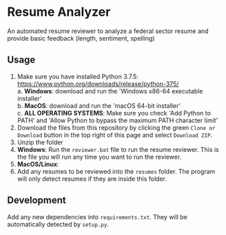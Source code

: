 # Resume Analyzer
An automated resume reviewer to analyze a federal sector resume and provide basic feedback (length, sentiment, spelling)

## Usage
1. Make sure you have installed Python 3.7.5: https://www.python.org/downloads/release/python-375/  
    a. __Windows__: download and run the 'Windows x86-64 executable installer'  
    b. __MacOS__: download and run the 'macOS 64-bit installer'  
    c. **ALL OPERATING SYSTEMS**: Make sure you check 'Add Python to PATH' and 'Allow Python to bypass the maximum PATH character limit'
2. Download the files from this repository by clicking the green `Clone or Download` button in the top right of this page and select `Download ZIP`.
3. Unzip the folder
4. __Windows__: Run the `reviewer.bat` file to run the resume reviewer. This is the file you will run any time you want to run the reviewer.
5. __MacOS/Linux__: 
6. Add any resumes to be reviewed into the `resumes` folder. The program will only detect resumes if they are inside this folder.

## Development
Add any new dependencies into `requirements.txt`. They will be automatically detected by `setup.py`.
